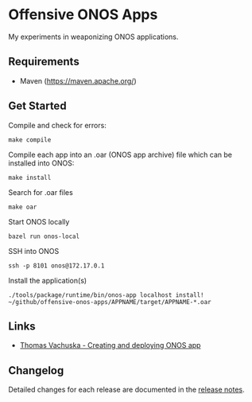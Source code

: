 # Offensive ONOS Apps

My experiments in weaponizing ONOS applications.

Requirements
-----

- Maven (https://maven.apache.org/)

Get Started
-----

Compile and check for errors:
```console
make compile
```

Compile each app into an .oar (ONOS app archive) file which can be installed into ONOS:
```console
make install
```

Search for .oar files
```console
make oar
```

Start ONOS locally
```console
bazel run onos-local
```

SSH into ONOS
```console
ssh -p 8101 onos@172.17.0.1
```

Install the application(s)
```console
./tools/package/runtime/bin/onos-app localhost install! ~/github/offensive-onos-apps/APPNAME/target/APPNAME-*.oar
```

Links
-----
- [Thomas Vachuska - Creating and deploying ONOS app](https://www.youtube.com/watch?v=mzQubYhJhro&ab_channel=ThomasVachuska)

Changelog
-----
Detailed changes for each release are documented in the [release notes](https://github.com/edoardottt/offensive-onos-apps/releases).
